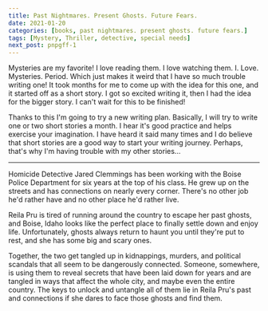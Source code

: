 ```yaml
---
title: Past Nightmares. Present Ghosts. Future Fears.
date: 2021-01-20
categories: [books, past nightmares. present ghosts. future fears.]
tags: [Mystery, Thriller, detective, special needs]
next_post: pnpgff-1
---
```

Mysteries are my favorite! I love reading them. I love watching them. I. Love. Mysteries. Period. Which just makes it weird that I have so much trouble writing one! It took months for me to come up with the idea for this one, and it started off as a short story. I got so excited writing it, then I had the idea for the bigger story. I can't wait for this to be finished!
<!-- more -->
Thanks to this I'm going to try a new writing plan. Basically, I will try to write one or two short stories a month. I hear it's good practice and helps exercise your imagination. I have heard it said many times and I do believe that short stories are a good way to start your writing journey. Perhaps, that's why I'm having trouble with my other stories...

---

Homicide Detective Jared Clemmings has been working with the Boise Police Department for six years at the top of his class. He grew up on the streets and has connections on nearly every corner. There's no other job he'd rather have and no other place he'd rather live.

Reila Pru is tired of running around the country to escape her past ghosts, and Boise, Idaho looks like the perfect place to finally settle down and enjoy life. Unfortunately, ghosts always return to haunt you until they're put to rest, and she has some big and scary ones.

Together, the two get tangled up in kidnappings, murders, and political scandals that all seem to be dangerously connected. Someone, somewhere, is using them to reveal secrets that have been laid down for years and are tangled in ways that affect the whole city, and maybe even the entire country. The keys to unlock and untangle all of them lie in Reila Pru's past and connections if she dares to face those ghosts and find them.
